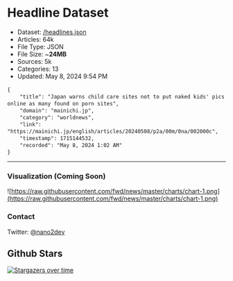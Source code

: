# Headline Dataset

- Dataset: [/headlines.json](https://raw.githubusercontent.com/fwd/news/master/headlines.json) 
- Articles: 64k
- File Type: JSON
- File Size: ~**24MB**
- Sources: 5k
- Categories: 13
- Updated: May 8, 2024 9:54 PM

```
{
    "title": "Japan warns child care sites not to put naked kids' pics online as many found on porn sites",
    "domain": "mainichi.jp",
    "category": "worldnews",
    "link": "https://mainichi.jp/english/articles/20240508/p2a/00m/0na/002000c",
    "timestamp": 1715144532,
    "recorded": "May 8, 2024 1:02 AM"
}
```

---

### Visualization (Coming Soon)

![https://raw.githubusercontent.com/fwd/news/master/charts/chart-1.png](https://raw.githubusercontent.com/fwd/news/master/charts/chart-1.png)

### Contact 

Twitter: [@nano2dev](https://twitter.com/nano2dev)

## Github Stars

[![Stargazers over time](https://starchart.cc/fwd/news.svg)](https://starchart.cc/fwd/news)
